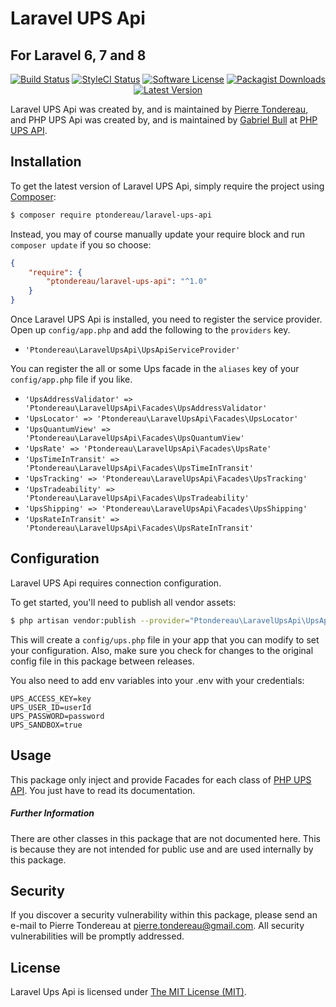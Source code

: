 Laravel UPS Api
=================

## For Laravel 6, 7 and 8

<p align="center">
<a href="https://github.com/ptondereau/Laravel-UPS-Api/actions?query=workflow%3ATests"><img src="https://img.shields.io/github/workflow/status/ptondereau/Laravel-UPS-Api/Tests?label=Tests&style=flat-square" alt="Build Status"/></a>
<a href="https://github.styleci.io/repos/54156171"><img src="https://github.styleci.io/repos/54156171/shield" alt="StyleCI Status"/></a>
<a href="LICENSE"><img src="https://img.shields.io/badge/license-MIT-brightgreen?style=flat-square" alt="Software License"/></a>
<a href="https://packagist.org/packages/ptondereau/laravel-ups-api"><img src="https://img.shields.io/packagist/dt/ptondereau/laravel-ups-api?style=flat-square" alt="Packagist Downloads"/></a>
<a href="https://github.com/ptondereau/Laravel-UPS-Api/releases"><img src="https://img.shields.io/github/release/ptondereau/Laravel-UPS-Api?style=flat-square" alt="Latest Version"/></a>
</p>

Laravel UPS Api was created by, and is maintained by [Pierre Tondereau](https://github.com/ptondereau), and PHP UPS Api was created by, and is maintained by [Gabriel Bull](https://github.com/gabrielbull) at [PHP UPS API](https://github.com/gabrielbull/php-ups-api).

## Installation

To get the latest version of Laravel UPS Api, simply require the project using [Composer](https://getcomposer.org):

```bash
$ composer require ptondereau/laravel-ups-api
```

Instead, you may of course manually update your require block and run `composer update` if you so choose:

```json
{
    "require": {
        "ptondereau/laravel-ups-api": "^1.0"
    }
}
```

Once Laravel UPS Api is installed, you need to register the service provider. Open up `config/app.php` and add the following to the `providers` key.

* `'Ptondereau\LaravelUpsApi\UpsApiServiceProvider'`

You can register the all or some Ups facade in the `aliases` key of your `config/app.php` file if you like.

* `'UpsAddressValidator' => 'Ptondereau\LaravelUpsApi\Facades\UpsAddressValidator'`
* `'UpsLocator' => 'Ptondereau\LaravelUpsApi\Facades\UpsLocator'`
* `'UpsQuantumView' => 'Ptondereau\LaravelUpsApi\Facades\UpsQuantumView'`
* `'UpsRate' => 'Ptondereau\LaravelUpsApi\Facades\UpsRate'`
* `'UpsTimeInTransit' => 'Ptondereau\LaravelUpsApi\Facades\UpsTimeInTransit'`
* `'UpsTracking' => 'Ptondereau\LaravelUpsApi\Facades\UpsTracking'`
* `'UpsTradeability' => 'Ptondereau\LaravelUpsApi\Facades\UpsTradeability'`
* `'UpsShipping' => 'Ptondereau\LaravelUpsApi\Facades\UpsShipping'`
* `'UpsRateInTransit' => 'Ptondereau\LaravelUpsApi\Facades\UpsRateInTransit'`



## Configuration

Laravel UPS Api requires connection configuration.

To get started, you'll need to publish all vendor assets:

```bash
$ php artisan vendor:publish --provider="Ptondereau\LaravelUpsApi\UpsApiServiceProvider"
```

This will create a `config/ups.php` file in your app that you can modify to set your configuration. Also, make sure you check for changes to the original config file in this package between releases.

You also need to add env variables into your .env with your credentials:

```text
UPS_ACCESS_KEY=key
UPS_USER_ID=userId
UPS_PASSWORD=password
UPS_SANDBOX=true
```

## Usage

This package only inject and provide Facades for each class of [PHP UPS API](https://github.com/gabrielbull/php-ups-api).
You just have to read its documentation.


##### Further Information

There are other classes in this package that are not documented here. This is because they are not intended for public use and are used internally by this package.


## Security

If you discover a security vulnerability within this package, please send an e-mail to Pierre Tondereau at pierre.tondereau@gmail.com. All security vulnerabilities will be promptly addressed.


## License

Laravel Ups Api is licensed under [The MIT License (MIT)](LICENSE).
